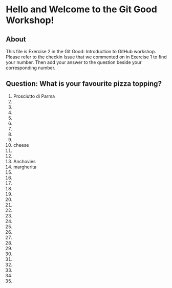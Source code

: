 # Hello and Welcome to the Git Good Workshop! 

## About 

This file is Exercise 2 in the Git Good: Introduction to GitHub workshop. 
Please refer to the checkin Issue that we commented on in Exercise 1 to find your number.
Then add your answer to the question beside your corresponding number.

## Question: What is your favourite pizza topping?
1. Prosciutto di Parma
2. 
3. 
4. 
5. 
6. 
7. 
8. 
9. 
10. cheese
11. 
12. 
13. Anchovies
14. margherita
15. 
16. 
17. 
18. 
19. 
20. 
21. 
22. 
23. 
24. 
25. 
26. 
27. 
28. 
29. 
30. 
31. 
32. 
33. 
34. 
35.

